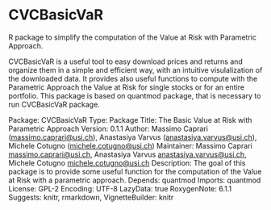 # CVCBasicVaR
R package to simplify the computation of the Value at Risk with Parametric Approach.

CVCBasicVaR is a useful tool to easy download prices and returns and organize them in a simple and efficient way,
with an intuitive visulalization of the downloaded data. It provides also useful functions
to compute with the Parametric Approach the Value at Risk for single stocks or for an entire portfolio.
This package is based on quantmod package, that is necessary to run CVCBasicVaR package.

Package: CVCBasicVaR
Type: Package
Title: The Basic Value at Risk with Parametric Approach
Version: 0.1.1
Author: Massimo Caprari (massimo.caprari@usi.ch), Anastasiya Varvus (anastasiya.varvus@usi.ch), Michele Cotugno (michele.cotugno@usi.ch)
Maintainer: Massimo Caprari <massimo.caprari@usi.ch>, Anastasiya Varvus <anastasiya.varvus@usi.ch>, Michele Cotugno <michele.cotugno@usi.ch>
Description: The goal of this package is to provide some useful function for the computation of the Value at Risk with a parametric approach.
Depends: quantmod
Imports: quantmod
License: GPL-2
Encoding: UTF-8
LazyData: true
RoxygenNote: 6.1.1
Suggests: 
    knitr,
    rmarkdown,
VignetteBuilder: knitr

